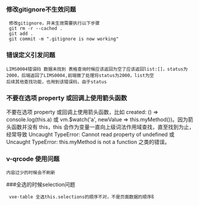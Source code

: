 ### 修改gitignore不生效问题
```
 修改gitignore，并未生效需要执行以下步骤
 git rm -r --cached .
 git add .
 git commit -m ".gitignore is now working"
```
### 错误定义引发问题
```
LIMS0004错误码 数据未找到 表格查询时候应该返回为空了应该返回list:[]，status为2000，后端返回了LIMS0004,前端做了处理将status为2000，list为空
后续其他查找功能，也用到该错误码，由于status
```
### 不要在选项 property 或回调上使用箭头函数
不要在选项 property 或回调上使用箭头函数，比如 created: () => console.log(this.a) 或 vm.$watch('a', newValue => this.myMethod())。因为箭头函数并没有 this，this 会作为变量一直向上级词法作用域查找，直至找到为止，经常导致 Uncaught TypeError: Cannot read property of undefined 或 Uncaught TypeError: this.myMethod is not a function 之类的错误。

### v-qrcode 使用问题
~~~
内容过少的时候会不刷新
~~~
###全选的时候selection问题
```
 vxe-table 全选this.selections的顺序不对，不是页面数据的顺序ß
```
